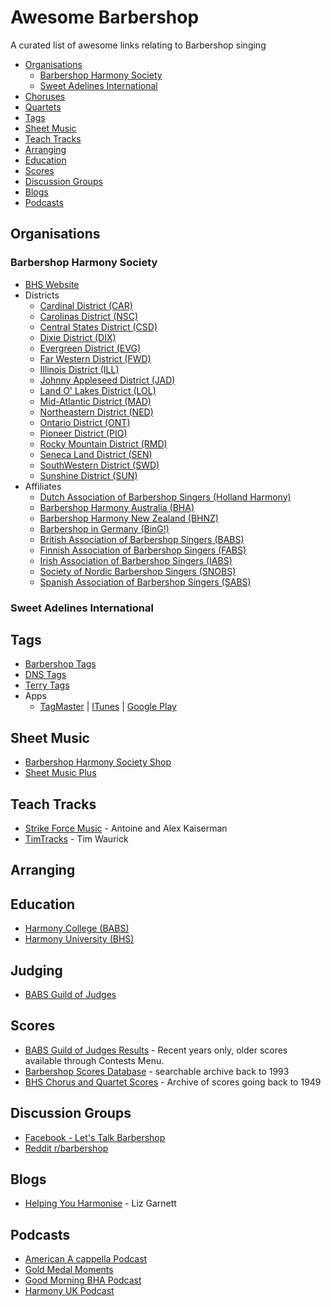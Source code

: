# Awesome Barbershop

A curated list of awesome links relating to Barbershop singing

- [Organisations](#organisations)
   - [Barbershop Harmony Society](#bhs)
   - [Sweet Adelines International](#sai)
- [Choruses](./choruses.md)
- [Quartets](./quartets.md)
- [Tags](#tags)
- [Sheet Music](#sheetmusic)
- [Teach Tracks](#teachtracks)
- [Arranging](#arranging)
- [Education](#education)
- [Scores](#scores)
- [Discussion Groups](#discussion)
- [Blogs](#blogs)
- [Podcasts](#podcasts)

## Organisations

### Barbershop Harmony Society

* [BHS Website](https://www.barbershop.org/)
* Districts
  * [Cardinal District (CAR)](http://www.cardinaldistrict.org/)
  * [Carolinas District (NSC)](http://www.carolinasdistrict.org/)
  * [Central States District (CSD)](https://www.singcsd.com/)
  * [Dixie District (DIX)](https://www.dixiedistrict.org/)
  * [Evergreen District (EVG)](https://evgsings.org/)
  * [Far Western District (FWD)](https://farwesterndistrict.org/)
  * [Illinois District (ILL)](https://www.illinoisdistrict.org/)
  * [Johnny Appleseed District (JAD)](https://www.singjad.com/)
  * [Land O' Lakes District (LOL)](http://www.loldistrict.org/)
  * [Mid-Atlantic District (MAD)](http://www.midatlanticdistrict.com/)
  * [Northeastern District (NED)](https://www.nedistrict.org/)
  * [Ontario District (ONT)](http://ontariosings.com/)
  * [Pioneer District (PIO)](http://www.pioneerdistrict.org/)
  * [Rocky Mountain District (RMD)](http://rmdsing.org/)
  * [Seneca Land District (SEN)](http://www.senecaland.org/)
  * [SouthWestern District (SWD)](http://www.swd.org/)
  * [Sunshine District (SUN)](https://www.sunshinedistrict.org/)
* Affiliates
  * [Dutch Association of Barbershop Singers (Holland Harmony)](http://www.hollandharmony.nl/)
  * [Barbershop Harmony Australia (BHA)](https://www.barbershop.org.au/)
  * [Barbershop Harmony New Zealand (BHNZ)](https://www.barbershopharmony.nz/)
  * [Barbershop in Germany (BinG!)](http://www.barbershop.de/)
  * [British Association of Barbershop Singers (BABS)](https://www.singbarbershop.com/)
  * [Finnish Association of Barbershop Singers (FABS)](https://www.fabs.fi/)
  * [Irish Association of Barbershop Singers (IABS)](http://www.irishbarbershop.com/)
  * [Society of Nordic Barbershop Singers (SNOBS)](http://www.snobs.org/)
  * [Spanish Association of Barbershop Singers (SABS)](https://www.sabs.es/cm2/)

### Sweet Adelines International

## Tags

* [Barbershop Tags](https://www.barbershoptags.com/)
* [DNS Tags](http://dnstags.com/)
* [Terry Tags](http://terrytags.com/)
* Apps
  * [TagMaster](https://apps.depoll.com/barbershop/tag-master/) | [ITunes](https://apps.apple.com/us/app/tag-master/id721186126) | [Google Play](https://play.google.com/store/apps/details?id=depollsoft.tagmaster)

## Sheet Music

* [Barbershop Harmony Society Shop](https://shop.barbershop.org/)
* [Sheet Music Plus](https://www.sheetmusicplus.com/)

## Teach Tracks

* [Strike Force Music](http://strikeforcemusic.com/teach-tracks/) - Antoine and Alex Kaiserman
* [TimTracks](http://timtracks.com/) - Tim Waurick

## Arranging

## Education

* [Harmony College (BABS)](https://www.babsharmonycollege.co.uk/)
* [Harmony University (BHS)](https://www.barbershop.org/events/harmony-university) 

## Judging

* [BABS Guild of Judges](http://www.babsguildofjudges.com/)

## Scores

* [BABS Guild of Judges Results](http://www.babsguildofjudges.com/contests/contest-results/) - Recent years only, older scores available through Contests Menu.
* [Barbershop Scores Database](http://www.bsmdb.net/) - searchable archive back to 1993
* [BHS Chorus and Quartet Scores](http://www.harmonize.ws/HarmonetReporter/scores/scormain.htm) - Archive of scores going back to 1949

## Discussion Groups

* [Facebook - Let's Talk Barbershop](https://www.facebook.com/groups/1533445296927319/)
* [Reddit r/barbershop](https://www.reddit.com/r/barbershop/)

## Blogs

* [Helping You Harmonise](https://www.helpingyouharmonise.com/) - Liz Garnett

## Podcasts

* [American A cappella Podcast](https://americanacappella.podbean.com/)
* [Gold Medal Moments](http://goldmedalmoments.com/)
* [Good Morning BHA Podcast](https://player.fm/series/good-morning-bha)
* [Harmony UK Podcast](https://soundcloud.com/harmony-uk-podcast)
